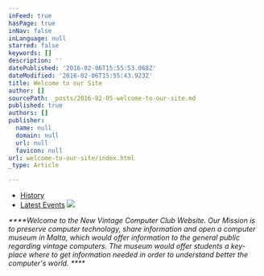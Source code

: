 ```yaml
---
inFeed: true
hasPage: true
inNav: false
inLanguage: null
starred: false
keywords: []
description: ''
datePublished: '2016-02-06T15:55:53.068Z'
dateModified: '2016-02-06T15:55:43.923Z'
title: Welcome to our Site
author: []
sourcePath: _posts/2016-02-05-welcome-to-our-site.md
published: true
authors: []
publisher:
  name: null
  domain: null
  url: null
  favicon: null
url: welcome-to-our-site/index.html
_type: Article

---
```

* [History][0]
* [Latest Events][1]
![](https://the-grid-user-content.s3-us-west-2.amazonaws.com/83d07fc2-f7e9-47f6-8820-95e516368708.jpg)

_****Welcome to the New Vintage Computer Club Website. Our Mission is to preserve computer technology, share
information and open a computer museum in Malta, which would offer information
to the general public regarding vintage computers. The museum would offer
students a key-place where to get information needed in order to understand
better the computer's world. ****_

[0]: https://thegrid.ai/vccm/eb4e9b4b-39e6-4dc7-965f-c4a5fddb76e9/
[1]: https://thegrid.ai/vccm/e2c07ead-8bbb-4f26-a3ff-ceae7b3e3113/